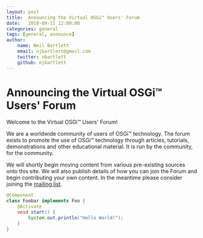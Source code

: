 ```yaml
---
layout: post
title:  Announcing the Virtual OSGi™ Users' Forum
date:   2018-09-11 12:00:00
categories: general
tags: [general, announce]
author:
    name: Neil Bartlett
    email: njbartlett@gmail.com
    twitter: nbartlett
    github: njbartlett
---
```

# Announcing the Virtual OSGi™ Users' Forum

Welcome to the Virtual OSGi™ Users' Forum!

We are a worldwide community of users of OSGi™ technology. The forum exists to promote the use of OSGi™ technology through articles, tutorials, demonstrations and other educational material. It is run by the community, for the community.

We will shortly begin moving content from various pre-existing sources onto this site. We will also publish details of how you can join the Forum and begin contributing your own content. In the meantime please consider joining the [mailing list](https://groups.google.com/forum/#!forum/osgi-users-virtual).

```java
@Component
class Foobar implements Foo {
    @Activate
    void start() {
        System.out.println("Hello World!");
    }
}
```